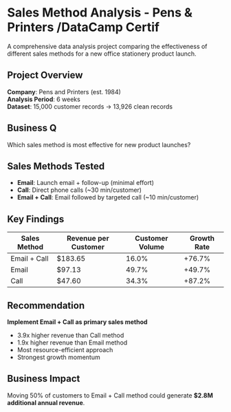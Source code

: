 # Sales Method Analysis - Pens & Printers /DataCamp Certif

A comprehensive data analysis project comparing the effectiveness of different sales methods for a new office stationery product launch.

## Project Overview

**Company**: Pens and Printers (est. 1984)  
**Analysis Period**: 6 weeks  
**Dataset**: 15,000 customer records → 13,926 clean records

## Business Q

Which sales method is most effective for new product launches?

## Sales Methods Tested

- **Email**: Launch email + follow-up (minimal effort)
- **Call**: Direct phone calls (~30 min/customer) 
- **Email + Call**: Email followed by targeted call (~10 min/customer)

## Key Findings

| Sales Method | Revenue per Customer | Customer Volume | Growth Rate |
|--------------|---------------------|-----------------|-------------|
| Email + Call | $183.65 | 16.0% | +76.7% |
| Email | $97.13 | 49.7% | +49.7% |
| Call | $47.60 | 34.3% | +87.2% |

## Recommendation

**Implement Email + Call as primary sales method**

- 3.9x higher revenue than Call method
- 1.9x higher revenue than Email method
- Most resource-efficient approach
- Strongest growth momentum

## Business Impact

Moving 50% of customers to Email + Call method could generate **$2.8M additional annual revenue**.
